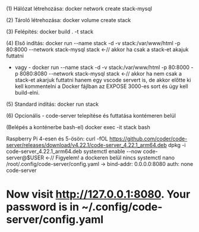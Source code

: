 (1) Hálózat létrehozása:
docker network create stack-mysql

(2) Tároló létrehozása:
docker volume create stack

(3) Felépítés:
docker build . -t stack

(4) Első indítás:
docker run --name stack -d -v stack:/var/www/html -p 80:8000 --network stack-mysql stack <-// akkor ha csak a stack-et akajuk futtatni
- vagy -
docker run --name stack -d -v stack:/var/www/html -p 80:8000 -p 8080:8080 --network stack-mysql stack <-// akkor ha nem csak a stack-et akarjuk futtatni hanem egy vscode servert is, de akkor előtte ki kell kommentelni a Docker fájlban az EXPOSE 3000-es sort és úgy kell build-elni.

(5) Standard indítás:
docker run stack

(6) Opcionális - code-server telepítése és futtatása kontémeren belül

(Belépés a konténerbe bash-el)
docker exec -it stack bash

Raspberry Pi 4-esen és 5-ösön:
curl -fOL https://github.com/coder/code-server/releases/download/v4.22.1/code-server_4.22.1_arm64.deb
dpkg -i code-server_4.22.1_arm64.deb
systemctl enable --now code-server@$USER <-// Figyelem! a dockeren belül nincs systemctl
nano /root/.config/code-server/config.yaml -> bind-addr: 0.0.0.0:8080    auth: none
code-server

# Now visit http://127.0.0.1:8080. Your password is in ~/.config/code-server/config.yaml